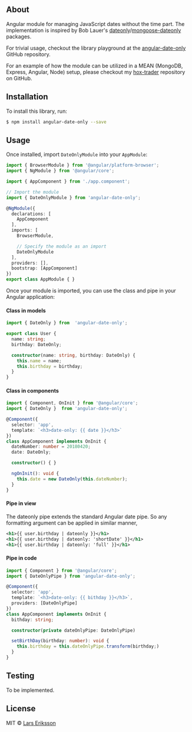 ## About
Angular module for managing JavaScript dates without the time part. The implementation is inspired by Bob Lauer's [dateonly](https://www.npmjs.com/package/dateonly)/[mongoose-dateonly](https://www.npmjs.com/package/mongoose-dateonly) packages.

For trivial usage, checkout the library playground at the  [angular-date-only](https://github.com/erikssonlarsb/angular-date-only) GitHub repository.

For an example of how the module can be utilized in a MEAN (MongoDB, Express, Angular, Node) setup, please checkout my [hox-trader](https://github.com/erikssonlarsb/hox-trader) repository on GitHub.

## Installation

To install this library, run:

```bash
$ npm install angular-date-only --save
```

## Usage

Once installed, import `DateOnlyModule` into your `AppModule`:

```typescript
import { BrowserModule } from '@angular/platform-browser';
import { NgModule } from '@angular/core';

import { AppComponent } from './app.component';

// Import the module
import { DateOnlyModule } from 'angular-date-only';

@NgModule({
  declarations: [
    AppComponent
  ],
  imports: [
    BrowserModule,

    // Specify the module as an import
    DateOnlyModule
  ],
  providers: [],
  bootstrap: [AppComponent]
})
export class AppModule { }
```

Once your module is imported, you can use the class and pipe in your Angular application:
#### Class in models
```typescript
import { DateOnly } from  'angular-date-only';

export class User {
  name: string;
  birthday: DateOnly;

  constructor(name: string, birthday: DateOnly) {
    this.name = name;
    this.birthday = birthday;
  }
}
```

#### Class in components
```typescript
import { Component, OnInit } from '@angular/core';
import { DateOnly }  from 'angular-date-only';

@Component({
  selector: 'app',
  template: `<h3>date-only: {{ date }}</h3>`
})
class AppComponent implements OnInit {
  dateNumber: number = 20180420;
  date: DateOnly;

  constructor() { }

  ngOnInit(): void {
    this.date = new DateOnly(this.dateNumber);
  }
}
```

#### Pipe in view
The dateonly pipe extends the standard Angular date pipe. So any formatting argument
can be applied in similar manner,
```xml
<h1>{{ user.birthday | dateonly }}</h1>
<h1>{{ user.birthday | dateonly: 'shortDate' }}</h1>
<h1>{{ user.birthday | dateonly: 'full' }}</h1>
```

#### Pipe in code
```typescript
import { Component } from '@angular/core';
import { DateOnlyPipe } from 'angular-date-only';

@Component({
  selector: 'app',
  template: `<h3>date-only: {{ bithday }}</h3>`,
  providers: [DateOnlyPipe]
})
class AppComponent implements OnInit {
  bithday: string;

  constructor(private dateOnlyPipe: DateOnlyPipe)

  setBirthDay(birthday: number): void {
    this.birthday = this.dateOnlyPipe.transform(birthday;)
  }
}

```

## Testing
To be implemented.

## License

MIT © [Lars Eriksson](mailto:erikssonlarsb@gmail.com)
